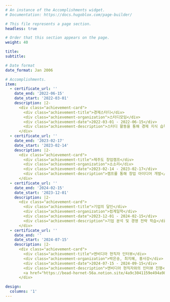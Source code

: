 ```yaml
---
# An instance of the Accomplishments widget.
# Documentation: https://docs.hugoblox.com/page-builder/

# This file represents a page section.
headless: true

# Order that this section appears on the page.
weight: 40

title: 
subtitle:

# Date format
date_format: Jan 2006

# Accomplishments.
item:
  - certificate_url: ''
    date_end: '2022-06-15'
    date_start: '2022-03-01'
    description: |2-
      <div class="achievement-card">
        <div class="achievement-title">경제스터디</div>
        <div class="achievement-organization">스터디모임</div>
        <div class="achievement-date">2022-03-01 - 2022-06-15</div>
        <div class="achievement-description">스터디 활동을 통해 경제 지식 습득</div>
      </div>
  - certificate_url: ''
    date_end: '2023-02-17'
    date_start: '2023-02-14'
    description: |2-
      <div class="achievement-card">
        <div class="achievement-title">제주도 창업캠프</div>
        <div class="achievement-organization">소소리</div>
        <div class="achievement-date">2023-02-14 - 2023-02-17</div>
        <div class="achievement-description">캠프를 통해 창업 아이디어 개발</div>
      </div>
  - certificate_url: ''
    date_end: '2024-02-15'
    date_start: '2023-12-01'
    description: |2-
      <div class="achievement-card">
        <div class="achievement-title">기업의 달인</div>
        <div class="achievement-organization">컴계일학</div>
        <div class="achievement-date">2023-12-01 - 2024-02-15</div>
        <div class="achievement-description">기업 분석 및 경영 전략 학습</div>
      </div>
  - certificate_url: ''
    date_end: ''
    date_start: '2024-07-15'
    description: |2-
      <div class="achievement-card">
        <div class="achievement-title">엔비디아 현직자 인터뷰</div>
        <div class="achievement-organization">박은송, 최지혜, 홍사강</div>
        <div class="achievement-date">2024-07-15 - 2024-09-15</div>
        <div class="achievement-description">엔비디아 현직자와의 인터뷰 진행</div>
        <a href="https://bead-hornet-56a.notion.site/4a9c3041159e494a98762a3d12e63b2e?pvs=4" class="achievement-button">자세히 보기</a>
      </div>

design:
  columns: '1'
---
```

